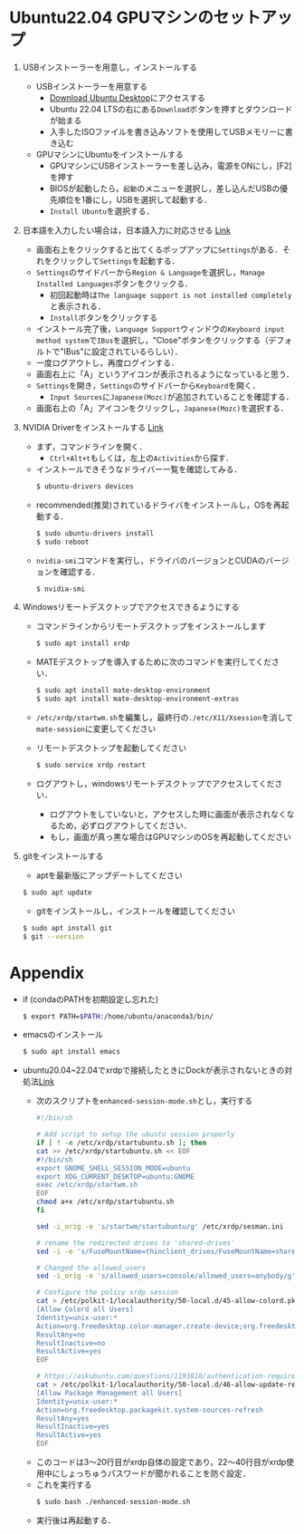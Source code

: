 # Ubuntu22.04 GPUマシンのセットアップ

1. USBインストーラーを用意し，インストールする
    - USBインストーラーを用意する
        - [Download Ubuntu Desktop](https://ubuntu.com/download/desktop)にアクセスする
        - Ubuntu 22.04 LTSの右にある`Download`ボタンを押すとダウンロードが始まる
        - 入手したISOファイルを書き込みソフトを使用してUSBメモリーに書き込む
    - GPUマシンにUbuntuをインストールする
        - GPUマシンにUSBインストーラーを差し込み，電源をONにし，[F2]を押す
        - BIOSが起動したら，`起動`のメニューを選択し，差し込んだUSBの優先順位を1番にし，USBを選択して起動する．
        - `Install Ubuntu`を選択する．


2. 日本語を入力したい場合は，日本語入力に対応させる [Link](https://hirooka.pro/ubuntu-22-04-lts-japanese-input-ibus-fcitx-mozc/)
    - 画面右上をクリックすると出てくるポップアップに`Settings`がある．それをクリックして`Settings`を起動する．
    - `Settings`のサイドバーから`Region & Language`を選択し，`Manage Installed Languages`ボタンをクリックる．
        - 初回起動時は`The language support is not installed completely`と表示される．
        - `Install`ボタンをクリックする
    - インストール完了後，`Language Support`ウィンドウの`Keyboard input method system`で`IBus`を選択し，"Close"ボタンをクリックする（デフォルトで"IBus"に設定されているらしい）．
    - 一度ログアウトし，再度ログインする．
    - 画面右上に「A」というアイコンが表示されるようになっていると思う．
    - `Settings`を開き，`Settings`のサイドバーから`Keyboard`を開く．
        - `Input Sources`に`Japanese(Mozc)`が追加されていることを確認する．
    - 画面右上の「A」アイコンをクリックし，`Japanese(Mozc)`を選択する．

3. NVIDIA Driverをインストールする [Link](https://hirooka.pro/nvidia-driver-ubuntu-22-04/)
    - まず，コマンドラインを開く．
        - `Ctrl+Alt+t`もしくは，左上の`Activities`から探す．
    - インストールできそうなドライバー一覧を確認してみる．
        ```sh
        $ ubuntu-drivers devices
        ```
    - recommended(推奨)されているドライバをインストールし，OSを再起動する．
        ```sh
        $ sudo ubuntu-drivers install
        $ sudo reboot
        ```
    - `nvidia-smi`コマンドを実行し，ドライバのバージョンとCUDAのバージョンを確認する．
        ```sh
        $ nvidia-smi
        ```

4. Windowsリモートデスクトップでアクセスできるようにする
    - コマンドラインからリモートデスクトップをインストールします
        ```sh
        $ sudo apt install xrdp
        ```
    - MATEデスクトップを導入するために次のコマンドを実行してください．
        ```sh
        $ sudo apt install mate-desktop-environment
        $ sudo apt install mate-desktop-environment-extras
        ```
    - `/etc/xrdp/startwm.sh`を編集し，最終行の`./etc/X11/Xsession`を消して`mate-session`に変更してください

    - リモートデスクトップを起動してください
        ```sh
        $ sudo service xrdp restart
        ```
    - ログアウトし，windowsリモートデスクトップでアクセスしてください．
        - ログアウトをしていないと，アクセスした時に画面が表示されなくなるため，必ずログアウトしてください．
        - もし，画面が真っ黒な場合はGPUマシンのOSを再起動してください


5. gitをインストールする
    - aptを最新版にアップデートしてください
    ```sh
    $ sudo apt update
    ```
    - gitをインストールし，インストールを確認してください
    ```sh
    $ sudo apt install git
    $ git --version
    ```


# Appendix
- if (condaのPATHを初期設定し忘れた)
    ```sh
    $ export PATH=$PATH:/home/ubuntu/anaconda3/bin/
    ```

- emacsのインストール
    ```sh
    $ sudo apt install emacs
    ```

- ubuntu20.04~22.04でxrdpで接続したときにDockが表示されないときの対処法[Link](https://gihyo.jp/admin/serial/01/ubuntu-recipe/0621)
    - 次のスクリプトを`enhanced-session-mode.sh`とし，実行する
        ```sh
        #!/bin/sh

        # Add script to setup the ubuntu session properly
        if [ ! -e /etc/xrdp/startubuntu.sh ]; then
        cat >> /etc/xrdp/startubuntu.sh << EOF
        #!/bin/sh
        export GNOME_SHELL_SESSION_MODE=ubuntu
        export XDG_CURRENT_DESKTOP=ubuntu:GNOME
        exec /etc/xrdp/startwm.sh
        EOF
        chmod a+x /etc/xrdp/startubuntu.sh
        fi

        sed -i_orig -e 's/startwm/startubuntu/g' /etc/xrdp/sesman.ini

        # rename the redirected drives to 'shared-drives'
        sed -i -e 's/FuseMountName=thinclient_drives/FuseMountName=shared-drives/g' /etc/xrdp/sesman.ini

        # Changed the allowed_users
        sed -i_orig -e 's/allowed_users=console/allowed_users=anybody/g' /etc/X11/Xwrapper.config

        # Configure the policy xrdp session
        cat > /etc/polkit-1/localauthority/50-local.d/45-allow-colord.pkla <<EOF
        [Allow Colord all Users]
        Identity=unix-user:*
        Action=org.freedesktop.color-manager.create-device;org.freedesktop.color-manager.create-profile;org.freedesktop.color-manager.delete-device;org.freedesktop.color-manager.delete-profile;org.freedesktop.color-manager.modify-device;org.freedesktop.color-manager.modify-profile
        ResultAny=no
        ResultInactive=no
        ResultActive=yes
        EOF

        # https://askubuntu.com/questions/1193810/authentication-required-to-refresh-system-repositories-in-ubuntu-19-10
        cat > /etc/polkit-1/localauthority/50-local.d/46-allow-update-repo.pkla<<EOF
        [Allow Package Management all Users]
        Identity=unix-user:*
        Action=org.freedesktop.packagekit.system-sources-refresh
        ResultAny=yes
        ResultInactive=yes
        ResultActive=yes
        EOF
        ```
    - このコードは3～20行目がxrdp自体の設定であり，22～40行目がxrdp使用中にしょっちゅうパスワードが聞かれることを防ぐ設定．
    - これを実行する
        ```sh
        $ sudo bash ./enhanced-session-mode.sh
        ```
    - 実行後は再起動する．

